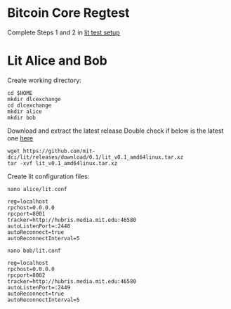 # Bitcoin Core Regtest

Complete Steps 1 and 2 in [lit test setup](https://github.com/mit-dci/lit/blob/master/docs/test-setup.md)

# Lit Alice and Bob
Create working directory:
```
cd $HOME
mkdir dlcexchange
cd dlcexchange
mkdir alice
mkdir bob
```

Download and extract the latest release
Double check if below is the latest one [here](https://github.com/mit-dci/lit/releases)

```
wget https://github.com/mit-dci/lit/releases/download/0.1/lit_v0.1_amd64linux.tar.xz
tar -xvf lit_v0.1_amd64linux.tar.xz
```

Create lit configuration files:
```
nano alice/lit.conf
```

```
reg=localhost
rpchost=0.0.0.0
rpcport=8001
tracker=http://hubris.media.mit.edu:46580
autoListenPort=:2448
autoReconnect=true
autoReconnectInterval=5
```

```
nano bob/lit.conf
```

```
reg=localhost
rpchost=0.0.0.0
rpcport=8002
tracker=http://hubris.media.mit.edu:46580
autoListenPort=:2449
autoReconnect=true
autoReconnectInterval=5
```
